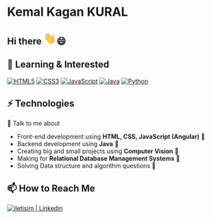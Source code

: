 # Kemal Kagan KURAL
## Hi there <a target="_blank" rel="noopener noreferrer" href="https://raw.githubusercontent.com/ABSphreak/ABSphreak/master/gifs/Hi.gif"><img src="https://raw.githubusercontent.com/ABSphreak/ABSphreak/master/gifs/Hi.gif" width="30px" style="max-width:100%;"></a>😄

## 🔭 Learning & Interested 

<p><a target="_blank" rel="noopener noreferrer" href="https://camo.githubusercontent.com/7f885612ba487d91af549cb394002191018f13fd32d921e7c8b0df27d96c9270/68747470733a2f2f696d672e736869656c64732e696f2f62616467652f68746d6c352d6344313f7374796c653d666f722d7468652d6261646765266c6f676f3d68746d6c35266c6f676f436f6c6f723d45463746314126636f6c6f723d324232413239"><img src="https://camo.githubusercontent.com/7f885612ba487d91af549cb394002191018f13fd32d921e7c8b0df27d96c9270/68747470733a2f2f696d672e736869656c64732e696f2f62616467652f68746d6c352d6344313f7374796c653d666f722d7468652d6261646765266c6f676f3d68746d6c35266c6f676f436f6c6f723d45463746314126636f6c6f723d324232413239" alt="HTML5" data-canonical-src="https://img.shields.io/badge/html5-cD1?style=for-the-badge&amp;logo=html5&amp;logoColor=EF7F1A&amp;color=2B2A29" style="max-width:100%;"></a>
<a target="_blank" rel="noopener noreferrer" href="https://camo.githubusercontent.com/0316dc835d282867266e750f08ac21ca3b9a10e462e6bb9088e2ef3755bda8d7/68747470733a2f2f696d672e736869656c64732e696f2f62616467652f637373332d6344313f7374796c653d666f722d7468652d6261646765266c6f676f3d63737333266c6f676f436f6c6f723d45463746314126636f6c6f723d324232413239"><img src="https://camo.githubusercontent.com/0316dc835d282867266e750f08ac21ca3b9a10e462e6bb9088e2ef3755bda8d7/68747470733a2f2f696d672e736869656c64732e696f2f62616467652f637373332d6344313f7374796c653d666f722d7468652d6261646765266c6f676f3d63737333266c6f676f436f6c6f723d45463746314126636f6c6f723d324232413239" alt="CSS3" data-canonical-src="https://img.shields.io/badge/css3-cD1?style=for-the-badge&amp;logo=css3&amp;logoColor=EF7F1A&amp;color=2B2A29" style="max-width:100%;"></a>
<a target="_blank" rel="noopener noreferrer" href="https://camo.githubusercontent.com/ad5f446eef9986a700da0039a6b6220d670ce3cbe79eae68a02ecc12ae25e7ce/68747470733a2f2f696d672e736869656c64732e696f2f62616467652f6a6176617363726970742d6344313f7374796c653d666f722d7468652d6261646765266c6f676f3d6a617661736372697074266c6f676f436f6c6f723d45463746314126636f6c6f723d324232413239"><img src="https://camo.githubusercontent.com/ad5f446eef9986a700da0039a6b6220d670ce3cbe79eae68a02ecc12ae25e7ce/68747470733a2f2f696d672e736869656c64732e696f2f62616467652f6a6176617363726970742d6344313f7374796c653d666f722d7468652d6261646765266c6f676f3d6a617661736372697074266c6f676f436f6c6f723d45463746314126636f6c6f723d324232413239" alt="JavaScript" data-canonical-src="https://img.shields.io/badge/javascript-cD1?style=for-the-badge&amp;logo=javascript&amp;logoColor=EF7F1A&amp;color=2B2A29" style="max-width:100%;"></a>
<a target="_blank" rel="noopener noreferrer" href="https://camo.githubusercontent.com/4429ef2da650c2245bf274e901ab095fbddc37fdbb28b7106526a5d1ba630c82/68747470733a2f2f696d672e736869656c64732e696f2f62616467652f6a6176612d6344313f7374796c653d666f722d7468652d6261646765266c6f676f3d6a617661266c6f676f436f6c6f723d45463746314126636f6c6f723d324232413239"><img src="https://camo.githubusercontent.com/4429ef2da650c2245bf274e901ab095fbddc37fdbb28b7106526a5d1ba630c82/68747470733a2f2f696d672e736869656c64732e696f2f62616467652f6a6176612d6344313f7374796c653d666f722d7468652d6261646765266c6f676f3d6a617661266c6f676f436f6c6f723d45463746314126636f6c6f723d324232413239" alt="Java" data-canonical-src="https://img.shields.io/badge/java-cD1?style=for-the-badge&amp;logo=java&amp;logoColor=EF7F1A&amp;color=2B2A29" style="max-width:100%;"></a>
<a target="_blank" rel="noopener noreferrer" href="https://camo.githubusercontent.com/53565dea824952e7eccae630ca0d2888684ac96e58628a3db251d78300d0ee62/68747470733a2f2f696d672e736869656c64732e696f2f62616467652f707974686f6e2d6344313f7374796c653d666f722d7468652d6261646765266c6f676f3d707974686f6e266c6f676f436f6c6f723d45463746314126636f6c6f723d324232413239"><img src="https://camo.githubusercontent.com/53565dea824952e7eccae630ca0d2888684ac96e58628a3db251d78300d0ee62/68747470733a2f2f696d672e736869656c64732e696f2f62616467652f707974686f6e2d6344313f7374796c653d666f722d7468652d6261646765266c6f676f3d707974686f6e266c6f676f436f6c6f723d45463746314126636f6c6f723d324232413239" alt="Python" data-canonical-src="https://img.shields.io/badge/python-cD1?style=for-the-badge&amp;logo=python&amp;logoColor=EF7F1A&amp;color=2B2A29" style="max-width:100%;"></a></p>

## ⚡ Technologies
💬 Talk to me about
- Front-end development using **HTML, CSS, JavaScript (Angular)** 🌱
- Backend development using **Java** 🌱
- Creating big and small projects using **Computer Vision** 🌱
- Making for **Relational Database Management Systems** 🌱
- Solving Data structure and algorithm questions 🌱

## 📫 How to Reach Me

<a href="https://www.linkedin.com/in/kemal-ka%C4%9Fan-kural-38975b187/" rel="nofollow"> <img alt="iletisim | Linkedin" src="https://camo.githubusercontent.com/72b128193842d9364c102e46a7c32b928493bbc816fb0a6a248add090df1a48f/68747470733a2f2f696d672e736869656c64732e696f2f62616467652f6c696e6b6564696e2d3242324132392e7376673f7374796c653d666f722d7468652d6261646765266c6f676f3d6c696e6b6564696e266c6f676f436f6c6f723d454637463141" data-canonical-src="https://img.shields.io/badge/linkedin-2B2A29.svg?style=for-the-badge&amp;logo=linkedin&amp;logoColor=EF7F1A" style="max-width:100%;"></a>
<!--
